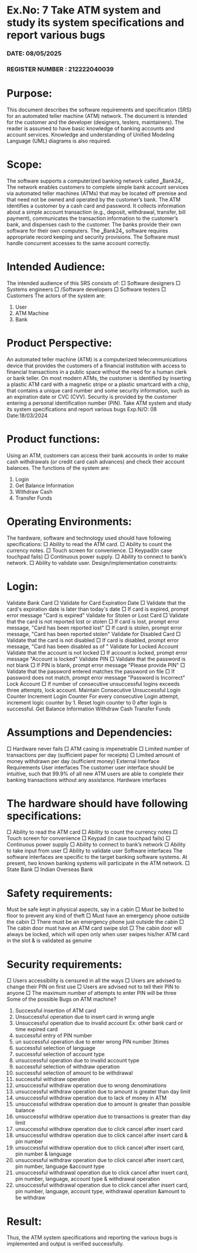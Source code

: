 # Ex.No: 7 Take ATM system and study its system specifications and report various bugs
### DATE:    08/05/2025                                                                        
### REGISTER NUMBER : 212222040039

# Purpose: 
This document describes the software requirements and specification (SRS) for an automated 
teller machine (ATM) network. The document is intended for the customer and the developer 
(designers, testers, maintainers). The reader is assumed to have basic knowledge of banking 
accounts and account services. Knowledge and understanding of Unified Modeling Language 
(UML) diagrams is also required. 
# Scope: 
The software supports a computerized banking network called ‗Bank24„. The network 
enables customers to complete simple bank account services via automated teller machines 
(ATMs) that may be located off premise and that need not be owned and operated by the 
customer’s bank. The ATM identifies a customer by a cash card and password. It collects 
information about a simple account transaction (e.g., deposit, withdrawal, transfer, bill 
payment), communicates the transaction information to the customer’s bank, and dispenses 
cash to the customer. The banks provide their own software for their own computers. The 
‗Bank24„ software requires appropriate record keeping and security provisions. The 
Software must handle concurrent accesses to the same account correctly. 
# Intended Audience: 
The intended audience of this SRS consists of: 
□ Software designers 
□ Systems engineers 
□ /Software developers 
□ Software testers 
□ Customers 
The actors of the system are: 
1. User 
2. ATM Machine 
3. Bank 
# Product Perspective: 
An automated teller machine (ATM) is a computerized telecommunications device that 
provides the customers of a financial institution with access to financial transactions in a 
public space without the need for a human clerk or bank teller. On most modern ATMs, the 
customer is identified by inserting a plastic ATM card with a magnetic stripe or a plastic 
smartcard with a chip, that contains a unique card number and some security information, 
such as an expiration date or CVC (CVV). Security is provided by the customer entering a 
personal identification number (PIN). 
Take ATM system and study its system specifications and report various bugs
Exp.N/O: 08 
Date:18/03/2024
# Product functions: 
Using an ATM, customers can access their bank accounts in order to make cash withdrawals 
(or credit 
card cash advances) and check their account balances. The functions of the system are: 
1. Login 
2. Get Balance Information 
3. Withdraw Cash 
4. Transfer Funds 
# Operating Environments: 
The hardware, software and technology used should have following specifications: 
□ Ability to read the ATM card. 
□ Ability to count the currency notes. 
□ Touch screen for convenience. 
□ Keypad(in case touchpad fails) 
□ Continuous power supply. 
□ Ability to connect to bank’s network. 
□ Ability to validate user. 
Design/implementation constraints: 
# Login: 
Validate Bank Card 
□ Validate for Card Expiration Date 
□ Validate that the card's expiration date is later than today's date 
□ If card is expired, prompt error message "Card is expired" 
Validate for Stolen or Lost Card 
□ Validate that the card is not reported lost or stolen 
□ If card is lost, prompt error message, "Card has been reported lost" 
□ If card is stolen, prompt error message, "Card has been reported stolen" 
Validate for Disabled Card 
□ Validate that the card is not disabled 
□ If card is disabled, prompt error message, "Card has been disabled as of 
<expiration date>" 
Validate for Locked Account Validate 
that the account is not locked 
□ If account is locked, prompt error message "Account is locked" 
Validate PIN 
□ Validate that the password is not blank 
□ If PIN is blank, prompt error message "Please provide PIN" 
□ Validate that the password entered matches the password on file 
□ If password does not match, prompt error message "Password is Incorrect" 
Lock Account 
□ If number of consecutive unsuccessful logins exceeds three attempts, lock account. 
Maintain Consecutive Unsuccessful Login Counter 
Increment Login Counter 
For every consecutive Login attempt, increment logic counter by 1. 
Reset login counter to 0 after login is successful. 
Get Balance Information 
Withdraw Cash 
Transfer Funds 
# Assumptions and Dependencies: 
□ Hardware never fails 
□ ATM casing is impenetrable 
□ Limited number of transactions per day (sufficient paper for receipts) 
□ Limited amount of money withdrawn per day (sufficient money) 
External Interface Requirements 
User interfaces 
The customer user interface should be intuitive, such that 99.9% of all new ATM users are able to 
complete their banking transactions without any assistance. 
Hardware interfaces 
# The hardware should have following specifications: 
□ Ability to read the ATM card 
□ Ability to count the currency notes 
□ Touch screen for convenience 
□ Keypad (in case touchpad fails) 
□ Continuous power supply 
□ Ability to connect to bank’s network 
□ Ability to take input from user 
□ Ability to validate user 
Software interfaces 
The software interfaces are specific to the target banking software systems. At present, two known 
banking systems will participate in the ATM network. 
□ State Bank 
□ Indian Overseas Bank 

# Safety requirements: 
Must be safe kept in physical aspects, say in a cabin 
□ Must be bolted to floor to prevent any kind of theft 
□ Must have an emergency phone outside the cabin 
□ There must be an emergency phone just outside the cabin 
□ The cabin door must have an ATM card swipe slot 
□ The cabin door will always be locked, which will open only when user swipes his/her 
ATM card in the slot & is validated as genuine 

# Security requirements: 

□ Users accessibility is censured in all the ways 
□ Users are advised to change their PIN on first use 
□ Users are advised not to tell their PIN to anyone 
□ The maximum number of attempts to enter PIN will be three 
Some of the possible Bugs on ATM machine? 
1. Successful insertion of ATM card
2. Unsuccessful operation due to insert card in wrong angle
3. Unsuccessful operation due to invalid account Ex: other bank card or time expired card
4. successful entry of PIN number
5. un successful operation due to enter wrong PIN number 3times
6. successful selection of language
7. successful selection of account type
8. unsuccessful operation due to invalid account type
9. successful selection of withdraw operation
10. successful selection of amount to be withdrawal
11. successful withdraw operation
12. unsuccessful withdraw operation due to wrong denominations 
13. unsuccessful withdraw operation due to amount is greater than day limit 
14. unsuccessful withdraw operation due to lack of money in ATM 
15. unsuccessful withdraw operation due to amount is greater than possible balance 
16. unsuccessful withdraw operation due to transactions is greater than day limit 
17. unsuccessful withdraw operation due to click cancel after insert card 
18. unsuccessful withdraw operation due to click cancel after insert card & pin number 
19. unsuccessful withdraw operation due to click cancel after insert card, pin number & language 
20. unsuccessful withdraw operation due to click cancel after insert card, pin number, language 
&account type 
21. unsuccessful withdrawal operation due to click cancel after insert card, pin number, language, 
account type & withdrawal operation 
22. unsuccessful withdrawal operation due to click cancel after insert card, pin number, language, 
account type, withdrawal operation &amount to be withdraw

# Result: 
Thus, the ATM system specifications and reporting the various bugs is implemented and output 
is verified successfully.

